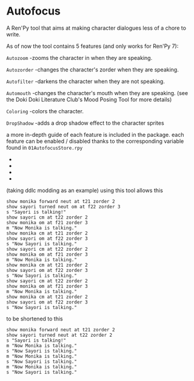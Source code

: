 # Autofocus
A Ren'Py tool that aims at making character dialogues less of a chore to write.





As of now the tool contains 5 features (and only works for Ren'Py 7):

`Autozoom`
-zooms the character in when they are speaking.

`Autozorder`
-changes the character's zorder when they are speaking.

`Autofilter`
-darkens the character when they are not speaking.

`Automouth`
-changes the character's mouth when they are speaking. (see the Doki Doki Literature Club's Mood Posing Tool for more details)

`Coloring`
-colors the character.

`DropShadow`
-adds a drop shadow effect to the character sprites

a more in-depth guide of each feature is included in the package.
each feature can be enabled / disabled thanks to the corresponding variable found in `01AutofocusStore.rpy`

-
-
-
-

(taking ddlc modding as an example)
using this tool allows this
```
show monika forward neut at t21 zorder 2
show sayori turned neut om at f22 zorder 3
s "Sayori is talking!"
show sayori cm at t22 zorder 2
show monika om at f21 zorder 3
m "Now Monika is talking."
show monika cm at t21 zorder 2
show sayori om at f22 zorder 3
s "Now Sayori is talking."
show sayori cm at t22 zorder 2
show monika om at f21 zorder 3
m "Now Monika is talking."
show monika cm at t21 zorder 2
show sayori om at f22 zorder 3
s "Now Sayori is talking."
show sayori cm at t22 zorder 2
show monika om at f21 zorder 3
m "Now Monika is talking."
show monika cm at t21 zorder 2
show sayori om at f22 zorder 3
s "Now Sayori is talking."
```

to be shortened to this

```
show monika forward neut at t21 zorder 2
show sayori turned neut at t22 zorder 2
s "Sayori is talking!"
m "Now Monika is talking."
s "Now Sayori is talking."
m "Now Monika is talking."
s "Now Sayori is talking."
m "Now Monika is talking."
s "Now Sayori is talking."
```
